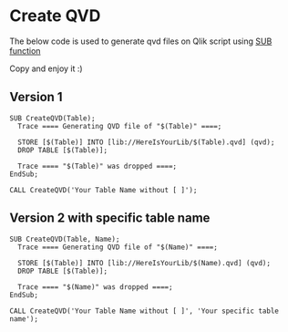 # Create QVD

The below code is used to generate qvd files on Qlik script using [SUB function](https://help.qlik.com/en-US/qlikview/November2018/Subsystems/Client/Content/QV_QlikView/Scripting/ScriptControlStatements/Sub.htm)

Copy and enjoy it :)

## Version 1

```
SUB CreateQVD(Table);
  Trace ==== Generating QVD file of "$(Table)" ====;
  
  STORE [$(Table)] INTO [lib://HereIsYourLib/$(Table).qvd] (qvd);
  DROP TABLE [$(Table)];
  
  Trace ==== "$(Table)" was dropped ====;
EndSub;
```

```
CALL CreateQVD('Your Table Name without [ ]');
```

## Version 2 with specific table name

```
SUB CreateQVD(Table, Name);
  Trace ==== Generating QVD file of "$(Name)" ====;
  
  STORE [$(Table)] INTO [lib://HereIsYourLib/$(Name).qvd] (qvd);
  DROP TABLE [$(Table)];
  
  Trace ==== "$(Name)" was dropped ====;
EndSub;
```

```
CALL CreateQVD('Your Table Name without [ ]', 'Your specific table name');
```
